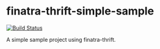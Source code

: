 # finatra-thrift-simple-sample
[![Build Status](https://travis-ci.org/laysakura/finatra-thrift-simple-sample.svg?branch=master)](https://travis-ci.org/laysakura/finatra-thrift-simple-sample)

A simple sample project using finatra-thrift.
